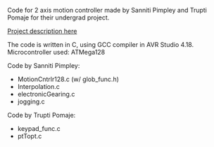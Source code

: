 Code for 2 axis motion controller made by Sanniti Pimpley and Trupti Pomaje for their undergrad project. 
<p><a href= "http://itp.nyu.edu/~spp306/sanni_blog/?page-portfolio=motion-controller">Project description here </a></p>
The code is written in C, using GCC compiler in AVR Studio 4.18. Microcontroller used: ATMega128

Code by Sanniti Pimpley:
- MotionCntrlr128.c (w/ glob_func.h)
- Interpolation.c
- electronicGearing.c
- jogging.c

Code by Trupti Pomaje:
- keypad_func.c
- ptTopt.c
